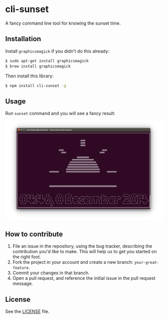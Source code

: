 cli-sunset
==========
A fancy command line tool for knowing the sunset time.

## Installation

Install `graphicsmagick` if you didn't do this already:

```sh
$ sudo apt-get install graphicsmagick
$ brew install graphicsmagick
```

Then install this library:

```sh
$ npm install cli-sunset -g
```

## Usage

Run `sunset` command and you will see a fancy result:

![](/demo/1.png)

## How to contribute

1. File an issue in the repository, using the bug tracker, describing the
   contribution you'd like to make. This will help us to get you started on the
   right foot.
2. Fork the project in your account and create a new branch:
   `your-great-feature`.
3. Commit your changes in that branch.
4. Open a pull request, and reference the initial issue in the pull request
   message.

## License
See the [LICENSE](./LICENSE) file.

